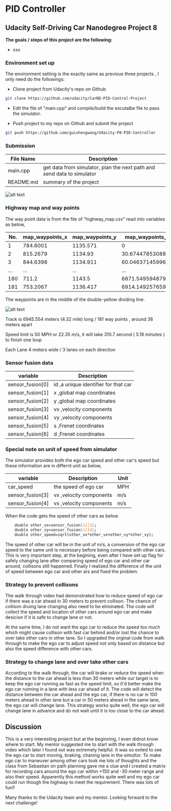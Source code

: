 #  **PID Controller** 
## Udacity Self-Driving Car Nanodegree Project 8


**The goals / steps of this project are the following:**

* xxx

[//]: # (Image References)

[image1]: ./images/way_points.png "way points"
[image2]: ./images/result.png "result"


###  Environment set up

The environment setting is the exactly same as previous three projects , I only need do the followings: 

* Clone project from Udacity's repo on Github
```sh
git clone https://github.com/udacity/CarND-PID-Control-Project
```

* Edit the file of "main.cpp" and compile/build the excutalbe file to pass the simulator.

* Push project to my repo on Github and submit the project
```sh
git push https://github.com/guishengwang/Udacity-P8-PID-Controller
```


### Submission

File Name | Description
----------|-----------
main.cpp  | get data from simulator, plan the next path and send data to simulator
README.md | summary of the project

 ![alt text][image2]

###  Highway map and way points

The way point data is from the file of “highway_map.csv” read into variables as below, 

No. | map_waypoints_x | map_waypoints_y | map_waypoints_s | map_waypoints_dx | map_waypoints_dy
----------|-----------|-----------|-----------|-----------|-----------
1 | 784.6001 | 1135.571 | 0 | -0.02359831 | -0.9997216
2 | 815.2679 | 1134.93 | 30.6744785308838 | -0.01099479 | -0.9999396
3 | 844.6398 | 1134.911 | 60.0463714599609 | -0.002048373 | -0.9999979
… |… |… |… | … | …
180 | 711.2 | 1143.5 | 6871.54959487915 | -0.2637061 | -0.9646032
181 | 753.2067 | 1136.417 | 6914.14925765991 | -0.107399 | -0.9942161


The waypoints are in the middle of the double-yellow dividing line.

 ![alt text][image1]


Track is 6945.554 meters (4.32 mile) long  / 181 way points , around 38 meters apart   

Speed limit is 50 MPH  or 22.35 m/s,  it will take 310.7 second ( 5.18 minutes ) to finish one loop

Each Lane 4 meters wide / 3 lanes on each direction



### Sensor fusion data


variable   | Description 
----------|-----------
sensor_fusion[0]| id ,a unique identifier for that car
sensor_fusion[1]| x  ,global map coordinates
sensor_fusion[2]| y  ,global map coordinates
sensor_fusion[3]| vx ,velocity components
sensor_fusion[4]| vy ,velocity components
sensor_fusion[5]| s  ,Frenet coordinates
sensor_fusion[6]| d  ,Frenet coordinates


### Special note on unit of speed from simulator 

The simulator provides both the ego car speed and other car's speed but these information are in differnt unit as below, 

variable   | Description | Unit
----------|-----------|-----------
car_speed| the speed of ego car| MPH
sensor_fusion[3]| vx ,velocity components | m/s
sensor_fusion[4]| vx ,velocity components | m/s

When the code gets the speed of other cars as below
```sh
    double other_vx=sensor_fusion[i][3];
    double other_vy=sensor_fusion[i][4];
    double other_speed=sqrt(other_vx*other_vx+other_vy*other_vy);
```
The speed of other car will be in the unit of m/s, a conversion of the ego car speed to the same unit is necessary before being compared with other cars. This is very important step, at the begining, even after I have set up flag for safely changing lane after comparing speed of ego car and other car around, collisons still happened. Finally I realized the difference of the unit of speed between ego car and other ars and fixed the problem.


### Strategy to prevent collisons

The walk through video had demonstrated how to reduce speed of ego car if there was a car ahead in 30 meters to prevent collison. The chance of collison druing lane changing also need to be eliminated. The code will collect the speed and location of other cars around ego car and make desicion if it is safe to change lane or not. 

At the same time, I do not want the ego car to reduce the speed too much which might cause collison with fast car behind and/or lost the chance to over take other cars in other lane. So I upgraded the orginal code from walk through to make the ego car to adjust speed not only based on distance but also the speed difference with other cars.  

### Strategy to change lane and over take other cars

According to the walk through, the car will brake or reduce the speed when the distance to the car ahead is less than 30 meters while our target is to keep the ego car running as fast as the speed limit, so it'd better make the ego car running in a lane with less car ahead of it. The code will detect the distance between the car ahead and the ego car, if there is no car in 100 meters ahead in other lane but a car in 50 meters ahead in the same lane, the ego car will change lane. This strategy works quite well, the ego car will change lane in advance and do not wait until it is too close to the car ahead. 



## Discussion

This is a very interesting project but at the beginning, I even didnot know where to start. My mentor suggested me to start with the walk through video which later I found out was extremely helpful. It was so exited to see the ego car to start moving, braking, chaning lane in the simultor. To make ego car to maneuver among other cars took me lots of thoughts and the class from Sebastian on path planning gave me a clue and I created a matrix for recording cars around the ego car within +150 and -30 meter range and also their speed. Apparently this method works quite well and my ego car could run though the highway to meet the requirement. There was lots of fun!!

Many thanks to the Udacity team and my mentor. Looking forward to the next challenge!




